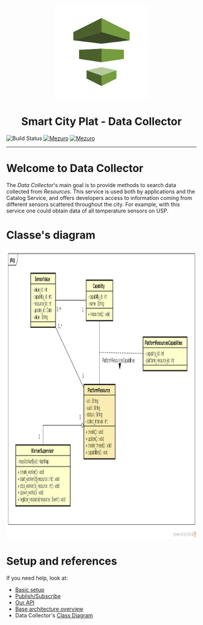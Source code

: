 <p align="center"><img src="documentation/collect250.png" alt="logo data collector" width="250" height="250"/> </p>
<p align="center"><h1 align="center"> Smart City Plat - Data Collector</h1></p>

![Build Status](https://gitlab.com/smart-city-platform/data_collector/badges/master/build.svg)
[![Mezuro](https://img.shields.io/badge/mezuro-green-green.svg)](http://mezuro.org/en/repositories/73)
[![Mezuro](https://img.shields.io/badge/freenode-%40data__collector-blue.svg)]()

---

# Welcome to Data Collector

The *Data Collector*'s main goal is to provide methods to search data collected
from *Resources*.
This service is used both by applications and the Catalog Service, and offers
developers access to information coming from different sensors scattered
throughout the city. For example, with this service one could obtain data of
all temperature sensors on USP.

# Classe's diagram

<p align="center"><img src="documentation/ClassDiagram.png" alt="Class Diagram" width="1372" height="769" /></p>

# Setup and references

If you need help, look at:

* [Basic setup](https://gitlab.com/smart-city-platform/data_collector/wikis/basic-setup)
* [Publish/Subscribe](https://gitlab.com/smart-city-platform/data_collector/wikis/pub-sub)
* [Our API](https://social.stoa.usp.br/poo2016/projeto/group-3-data-collector)
* [Base architecture overview](http://s32.postimg.org/a16hueg79/Arquitetura_geral_da_plataforma_de_cidades_intel.jpg)
* Data Collector's [Class Diagram](documentation/classDiagram.png)
